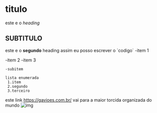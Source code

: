 # titulo 
este e o *heading*
## SUBTITULO
este e o **segundo** heading
assim eu posso escrever o `codigo´ 
<HTNL>
-item 1


-item 2
-item 3

    -subitem

    lista enumerada
     1.item
     2.segundo
     3.terceiro
este link https://gavioes.com.br/  vai para a maior torcida organizada do mundo
![img](gdf.jpg)







</HTNL>